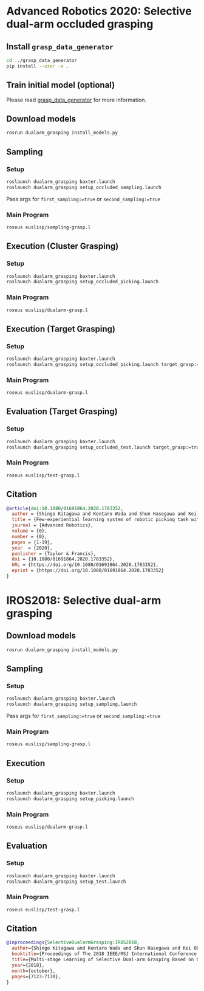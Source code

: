 # Advanced Robotics 2020: Selective dual-arm occluded grasping

## Install `grasp_data_generator`

```bash
cd ../grasp_data_generator
pip install --user -e .
```

## Train initial model (optional)

Please read [grasp_data_generator](../grasp_data_generator/README.md) for more information.

## Download models

```bash
rosrun dualarm_grasping install_models.py
```

## Sampling

### Setup

```bash
roslaunch dualarm_grasping baxter.launch
roslaunch dualarm_grasping setup_occluded_sampling.launch
```

Pass args for `first_sampling:=true` or `second_sampling:=true`

### Main Program

```bash
roseus euslisp/sampling-grasp.l
```

## Execution (Cluster Grasping)

### Setup

```bash
roslaunch dualarm_grasping baxter.launch
roslaunch dualarm_grasping setup_occluded_picking.launch
```

### Main Program

```bash
roseus euslisp/dualarm-grasp.l
```

## Execution (Target Grasping)

### Setup

```bash
roslaunch dualarm_grasping baxter.launch
roslaunch dualarm_grasping setup_occluded_picking.launch target_grasp:=true
```

### Main Program

```bash
roseus euslisp/dualarm-grasp.l
```

## Evaluation (Target Grasping)

### Setup

```bash
roslaunch dualarm_grasping baxter.launch
roslaunch dualarm_grasping setup_occluded_test.launch target_grasp:=true
```

### Main Program

```bash
roseus euslisp/test-grasp.l
```

## Citation

```bib
@article{doi:10.1080/01691864.2020.1783352,
  author = {Shingo Kitagawa and Kentaro Wada and Shun Hasegawa and Kei Okada and Masayuki Inaba},
  title = {Few-experiential learning system of robotic picking task with selective dual-arm grasping},
  journal = {Advanced Robotics},
  volume = {0},
  number = {0},
  pages = {1-19},
  year  = {2020},
  publisher = {Taylor & Francis},
  doi = {10.1080/01691864.2020.1783352},
  URL = {https://doi.org/10.1080/01691864.2020.1783352},
  eprint = {https://doi.org/10.1080/01691864.2020.1783352}
}
```

# IROS2018: Selective dual-arm grasping

## Download models

```bash
rosrun dualarm_grasping install_models.py
```

## Sampling

### Setup

```bash
roslaunch dualarm_grasping baxter.launch
roslaunch dualarm_grasping setup_sampling.launch
```

Pass args for `first_sampling:=true` or `second_sampling:=true`

### Main Program

```bash
roseus euslisp/sampling-grasp.l
```

## Execution

### Setup

```bash
roslaunch dualarm_grasping baxter.launch
roslaunch dualarm_grasping setup_picking.launch
```

### Main Program

```bash
roseus euslisp/dualarm-grasp.l
```

## Evaluation

### Setup

```bash
roslaunch dualarm_grasping baxter.launch
roslaunch dualarm_grasping setup_test.launch
```

### Main Program

```bash
roseus euslisp/test-grasp.l
```

## Citation

```bib
@inproceedings{SelectiveDualarmGrasping:IROS2018,
  author={Shingo Kitagawa and Kentaro Wada and Shun Hasegawa and Kei Okada and Masayuki Inaba},
  booktitle={Proceedings of The 2018 IEEE/RSJ International Conference on Intelligent Robots and Systems},
  title={Multi-stage Learning of Selective Dual-arm Grasping Based on Obtaining and Pruning Grasping Points Through the Robot Experience in the Real World},
  year={2018},
  month={october},
  pages={7123-7130},
}
```
